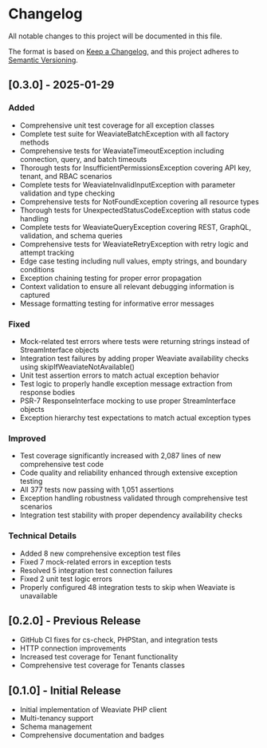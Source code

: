 # Changelog

All notable changes to this project will be documented in this file.

The format is based on [Keep a Changelog](https://keepachangelog.com/en/1.0.0/),
and this project adheres to [Semantic Versioning](https://semver.org/spec/v2.0.0.html).

## [0.3.0] - 2025-01-29

### Added
- Comprehensive unit test coverage for all exception classes
- Complete test suite for WeaviateBatchException with all factory methods
- Comprehensive tests for WeaviateTimeoutException including connection, query, and batch timeouts
- Thorough tests for InsufficientPermissionsException covering API key, tenant, and RBAC scenarios
- Complete tests for WeaviateInvalidInputException with parameter validation and type checking
- Comprehensive tests for NotFoundException covering all resource types
- Thorough tests for UnexpectedStatusCodeException with status code handling
- Complete tests for WeaviateQueryException covering REST, GraphQL, validation, and schema queries
- Comprehensive tests for WeaviateRetryException with retry logic and attempt tracking
- Edge case testing including null values, empty strings, and boundary conditions
- Exception chaining testing for proper error propagation
- Context validation to ensure all relevant debugging information is captured
- Message formatting testing for informative error messages

### Fixed
- Mock-related test errors where tests were returning strings instead of StreamInterface objects
- Integration test failures by adding proper Weaviate availability checks using skipIfWeaviateNotAvailable()
- Unit test assertion errors to match actual exception behavior
- Test logic to properly handle exception message extraction from response bodies
- PSR-7 ResponseInterface mocking to use proper StreamInterface objects
- Exception hierarchy test expectations to match actual exception types

### Improved
- Test coverage significantly increased with 2,087 lines of new comprehensive test code
- Code quality and reliability enhanced through extensive exception testing
- All 377 tests now passing with 1,051 assertions
- Exception handling robustness validated through comprehensive test scenarios
- Integration test stability with proper dependency availability checks

### Technical Details
- Added 8 new comprehensive exception test files
- Fixed 7 mock-related errors in exception tests
- Resolved 5 integration test connection failures
- Fixed 2 unit test logic errors
- Properly configured 48 integration tests to skip when Weaviate is unavailable

## [0.2.0] - Previous Release
- GitHub CI fixes for cs-check, PHPStan, and integration tests
- HTTP connection improvements
- Increased test coverage for Tenant functionality
- Comprehensive test coverage for Tenants classes

## [0.1.0] - Initial Release
- Initial implementation of Weaviate PHP client
- Multi-tenancy support
- Schema management
- Comprehensive documentation and badges
